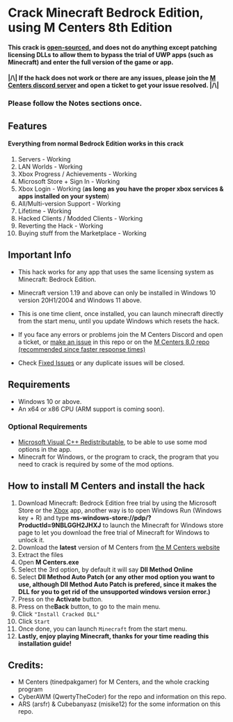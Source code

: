 # Crack Minecraft Bedrock Edition, using M Centers 8th Edition

#### This crack is [open-sourced](https://github.com/tinedpakgamer/M-Centers-8.0), and does not do anything except patching licensing DLLs to allow them to bypass the trial of UWP apps (such as Minecraft) and enter the full version of the game or app.

#### |/\\|   If the hack does not work or there are any issues, please join the [M Centers discord server](https://dsc.gg/mcenters) and open a ticket to get your issue resolved.  |/\\|

### Please follow the Notes sections once.

## Features
#### Everything from normal Bedrock Edition works in this crack
1. Servers - Working
2. LAN Worlds - Working
3. Xbox Progress / Achievements - Working
4. Microsoft Store + Sign In - Working
5. Xbox Login - Working (**as long as you have the proper xbox services & apps installed on your system**)
6. All/Multi-version Support - Working
7. Lifetime - Working
8. Hacked Clients / Modded Clients - Working
9. Reverting the Hack - Working
10. Buying stuff from the Marketplace - Working

## Important Info
  - This hack works for any app that uses the same licensing system as Minecraft: Bedrock Edition.
  - Minecraft version 1.19 and above can only be installed in Windows 10 version 20H1/2004 and Windows 11 above.
  - This is one time client, once installed, you can launch minecraft directly from the start menu, until you update Windows which resets the hack.
  - If you face any errors or problems join the M Centers Discord and open a ticket, or [make an issue](https://github.com/QwertyTheCoder/Minecraft-bedrock-cracked/issues) in this repo or on the [M Centers 8.0 repo (recommended since faster response times)](https://github.com/tinedpakgamer/M-Centers-8.0)

  - Check [Fixed Issues](https://github.com/QwertyTheCoder/Minecraft-bedrock-cracked/issues?q=label%3Adocumentation) or any duplicate issues will be closed.

## Requirements
  - Windows 10 or above.
  - An x64 or x86 CPU (ARM support is coming soon).

### Optional Requirements
  - [Microsoft Visual C++ Redistributable](https://aka.ms/vs/17/release/vc_redist.x64.exe), to be able to use some mod options in the app.
  - Minecraft for Windows, or the program to crack, the program that you need to crack is required by some of the mod options.

<h2>How to install M Centers and install the hack</h2>
<ol>
    <li>Download Minecraft: Bedrock Edition free trial by using the Microsoft Store or the <a href="https://www.xbox.com/games/store/minecraft-for-windows/9NBLGGH2JHXJ">Xbox</a> app, another way is to open Windows Run (Windows key + R) and type <strong>ms-windows-store://pdp/?ProductId=9NBLGGH2JHXJ</strong> to launch the Minecraft for Windows store page to let you download the free trial of Minecraft for Windows to unlock it.</li>
    <li>Download the <strong>latest</strong> version of M Centers from <a href="https://mcenters.net/Downloads/M-Centers-8th-Edition/">the M Centers website</a></li>
    <li>Extract the files</li>
    <li>Open <strong>M Centers.exe</strong></li>
    <li>Select the 3rd option, by default it will say <strong>Dll Method Online</strong></li>
    <li>Select <strong>Dll Method Auto Patch (or any other mod option you want to use, although Dll Method Auto Patch is prefered, since it makes the DLL for you to get rid of the unsupported windows version error.)</strong></li>
    <li>Press on the <strong>Activate</strong> button.</li>
    <li>Press on the<strong>Back</strong> button, to go to the main menu.</li>
    <li>Click <code>"Install Cracked DLL"</code></li>
    <li>Click <code>Start</code></li>
    <li>Once done, you can launch <code>Minecraft</code> from the start menu.</li>  
    <li><strong>Lastly, enjoy playing Minecraft, thanks for your time reading this installation guide!</strong></li>  
</ol>

## Credits:
- M Centers (tinedpakgamer) for M Centers, and the whole cracking program
- CyberAWM (QwertyTheCoder) for the repo and information on this repo.
- ARS (arsfr) & Cubebanyasz (misike12) for the some information on this repo. 
